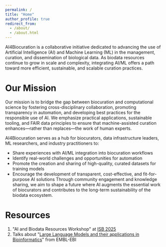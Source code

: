 ```yaml
---
permalink: /
title: "Home"
author_profile: true
redirect_from: 
  - /about/
  - /about.html
---
```


AI4Biocuration is a collaborative initiative dedicated to advancing the use of Artificial Intelligence (AI) and Machine Learning (ML) in the management, curation, and dissemination of biological data. As biodata resources continue to grow in scale and complexity, integrating AI/ML offers a path toward more efficient, sustainable, and scalable curation practices.

Our Mission
======
Our mission is to bridge the gap between biocuration and computational science by fostering cross-disciplinary collaboration, promoting transparency in automation, and developing best practices for the responsible use of AI. We emphasize practical applications, sustainable tooling, and FAIR data principles to ensure that machine-assisted curation enhances—rather than replaces—the work of human experts.

AI4Biocuration serves as a hub for biocurators, data infrastructure leaders, ML researchers, and industry practitioners to:
- Share experiences with AI/ML integration into biocuration workflows
- Identify real-world challenges and opportunities for automation
- Promote the creation and sharing of high-quality, curated datasets for training models
- Encourage the development of transparent, cost-effective, and fit-for-purpose AI solutions
Through community engagement and knowledge sharing, we aim to shape a future where AI augments the essential work of biocurators and contributes to the long-term sustainability of the biodata ecosystem.

Resources
======
1. "AI and Biodata Resources Workshop" at [ISB 2025](https://www.stowers.org/events/biocuration2025)
2. Talks about "[Large Language Models and their applications in Bioinformatics](https://www.ebi.ac.uk/training/events/large-language-models-and-their-applications-bioinformatics/)" from EMBL-EBI

